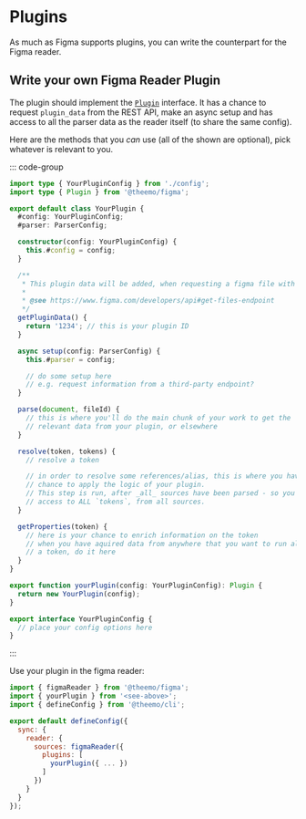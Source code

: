 # Plugins

As much as Figma supports plugins, you can write the counterpart for the Figma
reader.

## Write your own Figma Reader Plugin

The plugin should implement the
[`Plugin`](../../api/@theemo/figma/interfaces/Plugin.md) interface. It has a
chance to request `plugin_data` from the REST API, make an async setup and has
access to all the parser data as the reader itself (to share the same config).

Here are the methods that you _can_ use (all of the shown are optional), pick
whatever is relevant to you.

::: code-group

```ts [your-plugin.ts]
import type { YourPluginConfig } from './config';
import type { Plugin } from '@theemo/figma';

export default class YourPlugin {
  #config: YourPluginConfig;
  #parser: ParserConfig;

  constructor(config: YourPluginConfig) {
    this.#config = config;
  }

  /**
   * This plugin data will be added, when requesting a figma file with `?plugin_data`
   * 
   * @see https://www.figma.com/developers/api#get-files-endpoint
   */
  getPluginData() {
    return '1234'; // this is your plugin ID
  }

  async setup(config: ParserConfig) {
    this.#parser = config;

    // do some setup here
    // e.g. request information from a third-party endpoint?
  }

  parse(document, fileId) {
    // this is where you'll do the main chunk of your work to get the 
    // relevant data from your plugin, or elsewhere
  }

  resolve(token, tokens) {
    // resolve a token

    // in order to resolve some references/alias, this is where you have a 
    // chance to apply the logic of your plugin.
    // This step is run, after _all_ sources have been parsed - so you have
    // access to ALL `tokens`, from all sources.
  }

  getProperties(token) {
    // here is your chance to enrich information on the token
    // when you have aquired data from anywhere that you want to run along with
    // a token, do it here
  }
}

export function yourPlugin(config: YourPluginConfig): Plugin {
  return new YourPlugin(config);
}
```

```ts [config.ts]
export interface YourPluginConfig {
  // place your config options here
}
```

:::

Use your plugin in the figma reader:

```js [theemo.config.js]
import { figmaReader } from '@theemo/figma';
import { yourPlugin } from '<see-above>';
import { defineConfig } from '@theemo/cli';

export default defineConfig({
  sync: {
    reader: {
      sources: figmaReader({
        plugins: [
          yourPlugin({ ... })
        ]
      })
    }
  }
});
```
